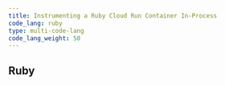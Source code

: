 ```yaml
---
title: Instrumenting a Ruby Cloud Run Container In-Process
code_lang: ruby
type: multi-code-lang
code_lang_weight: 50
---
```


## Ruby
